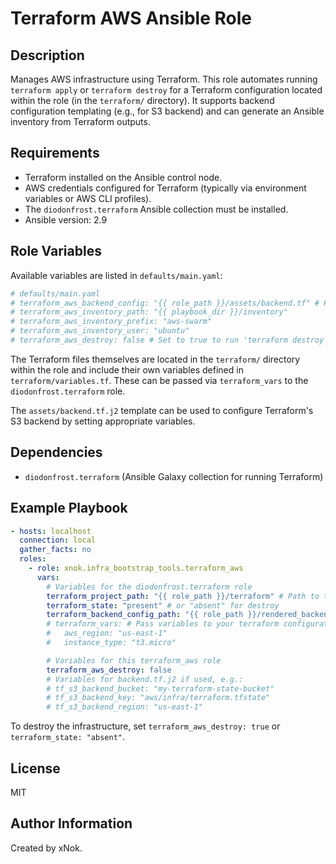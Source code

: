 # Terraform AWS Ansible Role

## Description

Manages AWS infrastructure using Terraform. This role automates running `terraform apply` or `terraform destroy` for a Terraform configuration located within the role (in the `terraform/` directory). It supports backend configuration templating (e.g., for S3 backend) and can generate an Ansible inventory from Terraform outputs.

## Requirements

-   Terraform installed on the Ansible control node.
-   AWS credentials configured for Terraform (typically via environment variables or AWS CLI profiles).
-   The `diodonfrost.terraform` Ansible collection must be installed.
-   Ansible version: 2.9

## Role Variables

Available variables are listed in `defaults/main.yaml`:

```yaml
# defaults/main.yaml
# terraform_aws_backend_config: "{{ role_path }}/assets/backend.tf" # Path to a templated backend config (e.g. backend.tf.j2)
# terraform_aws_inventory_path: "{{ playbook_dir }}/inventory"
# terraform_aws_inventory_prefix: "aws-swarm"
# terraform_aws_inventory_user: "ubuntu"
# terraform_aws_destroy: false # Set to true to run 'terraform destroy'
```
The Terraform files themselves are located in the `terraform/` directory within the role and include their own variables defined in `terraform/variables.tf`. These can be passed via `terraform_vars` to the `diodonfrost.terraform` role.

The `assets/backend.tf.j2` template can be used to configure Terraform's S3 backend by setting appropriate variables.

## Dependencies

-   `diodonfrost.terraform` (Ansible Galaxy collection for running Terraform)

## Example Playbook

```yaml
- hosts: localhost
  connection: local
  gather_facts: no
  roles:
    - role: xnok.infra_bootstrap_tools.terraform_aws
      vars:
        # Variables for the diodonfrost.terraform role
        terraform_project_path: "{{ role_path }}/terraform" # Path to this role's terraform files
        terraform_state: "present" # or "absent" for destroy
        terraform_backend_config_path: "{{ role_path }}/rendered_backend.tf" # If using templated backend
        # terraform_vars: # Pass variables to your terraform configuration
        #   aws_region: "us-east-1"
        #   instance_type: "t3.micro"

        # Variables for this terraform_aws role
        terraform_aws_destroy: false
        # Variables for backend.tf.j2 if used, e.g.:
        # tf_s3_backend_bucket: "my-terraform-state-bucket"
        # tf_s3_backend_key: "aws/infra/terraform.tfstate"
        # tf_s3_backend_region: "us-east-1"
```

To destroy the infrastructure, set `terraform_aws_destroy: true` or `terraform_state: "absent"`.

## License

MIT

## Author Information

Created by xNok.
